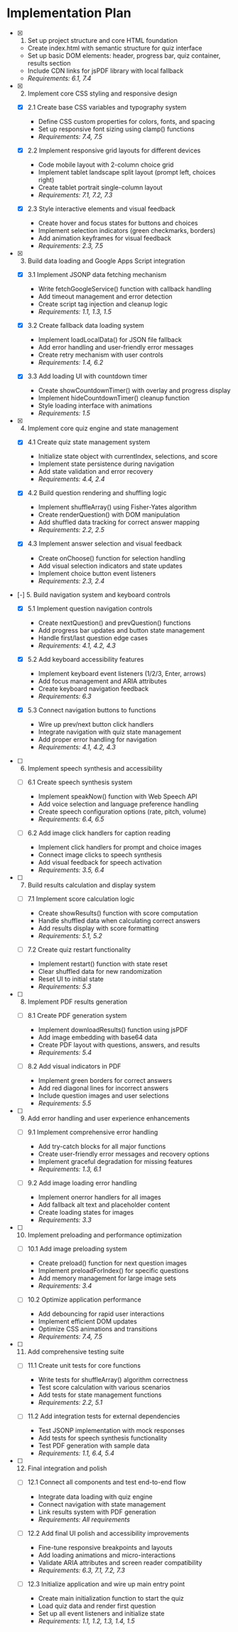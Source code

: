 # Implementation Plan

- [x] 1. Set up project structure and core HTML foundation
  - Create index.html with semantic structure for quiz interface
  - Set up basic DOM elements: header, progress bar, quiz container, results section
  - Include CDN links for jsPDF library with local fallback
  - _Requirements: 6.1, 7.4_

- [x] 2. Implement core CSS styling and responsive design
  - [x] 2.1 Create base CSS variables and typography system
    - Define CSS custom properties for colors, fonts, and spacing
    - Set up responsive font sizing using clamp() functions
    - _Requirements: 7.4, 7.5_

  - [x] 2.2 Implement responsive grid layouts for different devices
    - Code mobile layout with 2-column choice grid
    - Implement tablet landscape split layout (prompt left, choices right)
    - Create tablet portrait single-column layout
    - _Requirements: 7.1, 7.2, 7.3_

  - [x] 2.3 Style interactive elements and visual feedback
    - Create hover and focus states for buttons and choices
    - Implement selection indicators (green checkmarks, borders)
    - Add animation keyframes for visual feedback
    - _Requirements: 2.3, 7.5_

- [x] 3. Build data loading and Google Apps Script integration
  - [x] 3.1 Implement JSONP data fetching mechanism
    - Write fetchGoogleService() function with callback handling
    - Add timeout management and error detection
    - Create script tag injection and cleanup logic
    - _Requirements: 1.1, 1.3, 1.5_

  - [x] 3.2 Create fallback data loading system
    - Implement loadLocalData() for JSON file fallback
    - Add error handling and user-friendly error messages
    - Create retry mechanism with user controls
    - _Requirements: 1.4, 6.2_

  - [x] 3.3 Add loading UI with countdown timer
    - Create showCountdownTimer() with overlay and progress display
    - Implement hideCountdownTimer() cleanup function
    - Style loading interface with animations
    - _Requirements: 1.5_

- [x] 4. Implement core quiz engine and state management
  - [x] 4.1 Create quiz state management system
    - Initialize state object with currentIndex, selections, and score
    - Implement state persistence during navigation
    - Add state validation and error recovery
    - _Requirements: 4.4, 2.4_

  - [x] 4.2 Build question rendering and shuffling logic
    - Implement shuffleArray() using Fisher-Yates algorithm
    - Create renderQuestion() with DOM manipulation
    - Add shuffled data tracking for correct answer mapping
    - _Requirements: 2.2, 2.5_

  - [x] 4.3 Implement answer selection and visual feedback
    - Create onChoose() function for selection handling
    - Add visual selection indicators and state updates
    - Implement choice button event listeners
    - _Requirements: 2.3, 2.4_

- [-] 5. Build navigation system and keyboard controls
  - [x] 5.1 Implement question navigation controls
    - Create nextQuestion() and prevQuestion() functions
    - Add progress bar updates and button state management
    - Handle first/last question edge cases
    - _Requirements: 4.1, 4.2, 4.3_

  - [x] 5.2 Add keyboard accessibility features
    - Implement keyboard event listeners (1/2/3, Enter, arrows)
    - Add focus management and ARIA attributes
    - Create keyboard navigation feedback
    - _Requirements: 6.3_

  - [x] 5.3 Connect navigation buttons to functions
    - Wire up prev/next button click handlers
    - Integrate navigation with quiz state management
    - Add proper error handling for navigation
    - _Requirements: 4.1, 4.2, 4.3_

- [ ] 6. Implement speech synthesis and accessibility
  - [ ] 6.1 Create speech synthesis system
    - Implement speakNow() function with Web Speech API
    - Add voice selection and language preference handling
    - Create speech configuration options (rate, pitch, volume)
    - _Requirements: 6.4, 6.5_

  - [ ] 6.2 Add image click handlers for caption reading
    - Implement click handlers for prompt and choice images
    - Connect image clicks to speech synthesis
    - Add visual feedback for speech activation
    - _Requirements: 3.5, 6.4_

- [ ] 7. Build results calculation and display system
  - [ ] 7.1 Implement score calculation logic
    - Create showResults() function with score computation
    - Handle shuffled data when calculating correct answers
    - Add results display with score formatting
    - _Requirements: 5.1, 5.2_

  - [ ] 7.2 Create quiz restart functionality
    - Implement restart() function with state reset
    - Clear shuffled data for new randomization
    - Reset UI to initial state
    - _Requirements: 5.3_

- [ ] 8. Implement PDF results generation
  - [ ] 8.1 Create PDF generation system
    - Implement downloadResults() function using jsPDF
    - Add image embedding with base64 data
    - Create PDF layout with questions, answers, and results
    - _Requirements: 5.4_

  - [ ] 8.2 Add visual indicators in PDF
    - Implement green borders for correct answers
    - Add red diagonal lines for incorrect answers
    - Include question images and user selections
    - _Requirements: 5.5_

- [ ] 9. Add error handling and user experience enhancements
  - [ ] 9.1 Implement comprehensive error handling
    - Add try-catch blocks for all major functions
    - Create user-friendly error messages and recovery options
    - Implement graceful degradation for missing features
    - _Requirements: 1.3, 6.1_

  - [ ] 9.2 Add image loading error handling
    - Implement onerror handlers for all images
    - Add fallback alt text and placeholder content
    - Create loading states for images
    - _Requirements: 3.3_

- [ ] 10. Implement preloading and performance optimization
  - [ ] 10.1 Add image preloading system
    - Create preload() function for next question images
    - Implement preloadForIndex() for specific questions
    - Add memory management for large image sets
    - _Requirements: 3.4_

  - [ ] 10.2 Optimize application performance
    - Add debouncing for rapid user interactions
    - Implement efficient DOM updates
    - Optimize CSS animations and transitions
    - _Requirements: 7.4, 7.5_

- [ ] 11. Add comprehensive testing suite
  - [ ] 11.1 Create unit tests for core functions
    - Write tests for shuffleArray() algorithm correctness
    - Test score calculation with various scenarios
    - Add tests for state management functions
    - _Requirements: 2.2, 5.1_

  - [ ] 11.2 Add integration tests for external dependencies
    - Test JSONP implementation with mock responses
    - Add tests for speech synthesis functionality
    - Test PDF generation with sample data
    - _Requirements: 1.1, 6.4, 5.4_

- [ ] 12. Final integration and polish
  - [ ] 12.1 Connect all components and test end-to-end flow
    - Integrate data loading with quiz engine
    - Connect navigation with state management
    - Link results system with PDF generation
    - _Requirements: All requirements_

  - [ ] 12.2 Add final UI polish and accessibility improvements
    - Fine-tune responsive breakpoints and layouts
    - Add loading animations and micro-interactions
    - Validate ARIA attributes and screen reader compatibility
    - _Requirements: 6.3, 7.1, 7.2, 7.3_

  - [ ] 12.3 Initialize application and wire up main entry point
    - Create main initialization function to start the quiz
    - Load quiz data and render first question
    - Set up all event listeners and initialize state
    - _Requirements: 1.1, 1.2, 1.3, 1.4, 1.5_